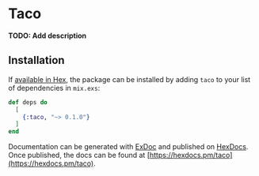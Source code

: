 # Taco

**TODO: Add description**

## Installation

If [available in Hex](https://hex.pm/docs/publish), the package can be installed
by adding `taco` to your list of dependencies in `mix.exs`:

```elixir
def deps do
  [
    {:taco, "~> 0.1.0"}
  ]
end
```

Documentation can be generated with [ExDoc](https://github.com/elixir-lang/ex_doc)
and published on [HexDocs](https://hexdocs.pm). Once published, the docs can
be found at [https://hexdocs.pm/taco](https://hexdocs.pm/taco).

